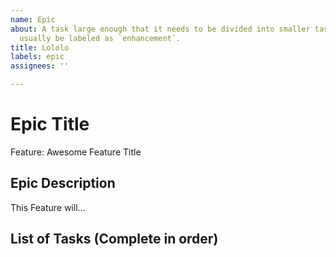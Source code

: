 ```yaml
---
name: Epic
about: A task large enough that it needs to be divided into smaller tasks. It will
  usually be labeled as `enhancement`.
title: Lololo
labels: epic
assignees: ''

---
```


<!-- Issue title should mirror the Epic Title. -->

# Epic Title

Feature: Awesome Feature Title

## Epic Description

This Feature will...

## List of Tasks (Complete in order)

<!-- 1. [ ] [Task 1: Awesome Task Title](https://github.com/username/repository-name/issues/1). -->
<!-- 2. [ ] [Task 2: Awesome Task Title](https://github.com/username/repository-name/issues/2). -->
